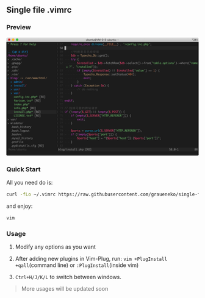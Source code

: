## Single file .vimrc

### Preview
![Preview](preview.png)

### Quick Start
All you need do is:
```bash
curl -fLo ~/.vimrc https://raw.githubusercontent.com/graueneko/single-file-vimrc/master/.vimrc
```
and enjoy:
```bash
vim
```

### Usage
1. Modify any options as you want

2. After adding new plugins in Vim-Plug, run: `vim +PlugInstall +qall`(command line) or `:PlugInstall`(inside vim)

3. `Ctrl+H/J/K/L` to switch between windows.

> More usages will be updated soon